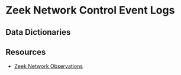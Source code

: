 # Zeek Network Control Event Logs


## Data Dictionaries


## Resources

* [Zeek Network Observations](https://docs.zeek.org/en/stable/script-reference/log-files.html#network-control)